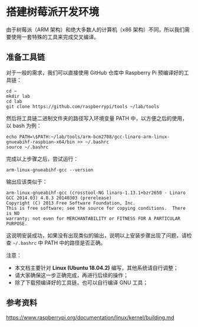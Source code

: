 # 搭建树莓派开发环境

由于树莓派（ARM 架构）和绝大多数人的计算机（x86 架构）不同，所以我们需要使用一套特殊的工具来完成交叉编译。

## 准备工具链

对于一般的需求，我们可以直接使用 GitHub 仓库中 Raspberry Pi 预编译好的工具链：

```shell
cd ~
mkdir lab
cd lab
git clone https://github.com/raspberrypi/tools ~/lab/tools
```

然后将工具链二进制文件夹的路径写入环境变量 PATH 中，以方便之后的使用，以 bash 为例：

```shell
echo PATH=\$PATH:~/lab/tools/arm-bcm2708/gcc-linaro-arm-linux-gnueabihf-raspbian-x64/bin >> ~/.bashrc
source ~/.bashrc
```

完成以上步骤之后，尝试运行：
```shell
arm-linux-gnueabihf-gcc --version
```

输出应该类似于：
```
arm-linux-gnueabihf-gcc (crosstool-NG linaro-1.13.1+bzr2650 - Linaro GCC 2014.03) 4.8.3 20140303 (prerelease)
Copyright (C) 2013 Free Software Foundation, Inc.
This is free software; see the source for copying conditions.  There is NO
warranty; not even for MERCHANTABILITY or FITNESS FOR A PARTICULAR PURPOSE.
```

这说明安装成功，如果没有出现类似的输出，说明以上安装步骤出现了问题，请检查 `~/.bashrc` 中 PATH 中的路径是否正确。



注意：

- 本文档主要针对 **Linux (Ubuntu 18.04.2)** 编写，其他系统请自行调整；
- 请大家确保这一步正确完成，再进行后续的操作；
- 除了下载预编译好的工具链，也可以自行编译 GNU 工具；



## 参考资料

https://www.raspberrypi.org/documentation/linux/kernel/building.md